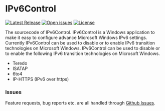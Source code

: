 IPv6Control
============

[<img src="https://img.shields.io/github/release/D9ping/IPv6Control.svg?style=flat-square" alt="Latest Release" />](https://github.com/D9ping/IPv6Control/releases) 
[<img src="https://img.shields.io/github/issues/D9ping/IPv6Control.svg?style=flat-square" alt="Open issues" />](https://github.com/D9ping/IPv6Control/issues) 
[<img src="https://img.shields.io/badge/license-MIT-blue.svg?style=flat-square" alt="License" />](https://github.com/D9ping/IPv6Control/blob/master/LICENSE) 
<br />

The sourcecode of IPv6Control. 
IPv6Control is a Windows application to make it easy to configure advance Microsoft Windows IPv6 settings. 
Currently IPv6Control can be used to disable or to enable IPv6 transition technologies on Microsoft Windows.
IPv6Control can be used to disable or to enable the following IPv6 transition technologies on Microsoft Windows.
* Teredo
* ISATAP
* 6to4
* IP-HTTPS (IPv6 over https)
### Issues
Feature requests, bug reports etc. are all handled through [Github Issues](https://github.com/D9ping/IPv6RegTweakGUI/issues).
